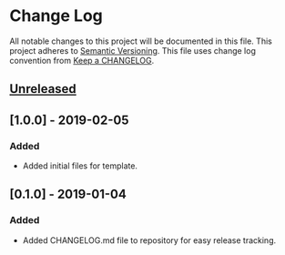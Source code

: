 # Change Log
All notable changes to this project will be documented in this file.
This project adheres to [Semantic Versioning].
This file uses change log convention from [Keep a CHANGELOG].

## [Unreleased]

## [1.0.0] - 2019-02-05
### Added
- Added initial files for template.

## [0.1.0] - 2019-01-04
### Added
- Added CHANGELOG.md file to repository for easy release tracking.

[Keep a CHANGELOG]: http://keepachangelog.com
[Semantic Versioning]: http://semver.org/

[unreleased]: https://github.com/star-wars-vehicles/vehicle-template/compare/0.1.0...HEAD
